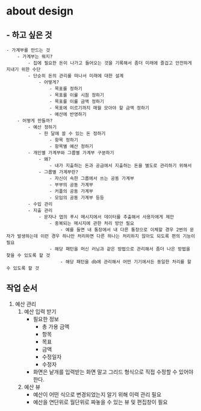 # about design
## - 하고 싶은 것
    - 가계부를 만드는 것
        - 가계부는 뭐지?
            - 집에 필요한 돈이 나가고 들어오는 것을 기록해서 좀더 미래에 즐겁고 안전하게 지내기 위한 수단
            - 단순히 돈의 관리를 떠나서 미래에 대한 설계
                - 어떻게?
                    - 목표를 정하기
                    - 목표를 이룰 시점 정하기
                    - 목표를 이룰 금액 정하기
                    - 목표에 이르기까지 매월 모아야 할 금액 정하기
                    - 예산에 반영하기
        - 어떻게 만들까?
            - 예산 정하기
                - 한 달에 쓸 수 있는 돈 정하기
                    - 항목 정하기
                    - 항목별 예산 정하기
            - 개인별 가계부와 그룹별 가계부 구분하기
                - 왜?
                    - 내가 지출하는 돈과 공금에서 지출하는 돈을 별도로 관리하기 위해서
                - 그룹별 가계부란?
                    - 자신이 속한 그룹에서 쓰는 공동 가계부
                    - 부부의 공동 가계부
                    - 커플의 공동 가계부
                    - 모임의 공동 가계부 등등
            - 수입 관리
            - 지출 관리
                - 문자나 앱의 푸시 메시지에서 데이터를 추출해서 사용자에게 제안
                    - 중복되는 메시지에 관한 처리 방안 필요
                        - 예를 들면 내 통장에서 내 다른 통장으로 이체할 경우 2번의 문자가 발생하는데 이런 경우 하나만 처리하면 다른 하나는 처리하지 않아도 되도록 편의 기능이 필요
                    - 해당 패턴을 머신 러닝과 같은 방법으로 관리해서 좀더 나은 방법을 찾을 수 있도록 할 것
                        - 해당 패턴을 db에 관리해서 어떤 기기에서든 동일한 처리를 할 수 있도록 할 것
## 작업 순서
1. 예산 관리
    1. 예산 입력 받기
        - 필요한 정보
            - 총 가용 금액
            - 항목
            - 목표
            - 금액
            - 수정일자
            - 수정자
        - 화면은 낱개를 입력받는 화면 말고 그리드 형식으로 직접 수정할 수 있어야 한다.
    2. 예산 뷰
        - 예산이 어떤 식으로 변경되었는지 알기 위해 이력 관리 필요
        - 예산을 연단위로 월단위로 짜놓을 수 있는 뷰 및 편집창이 필요